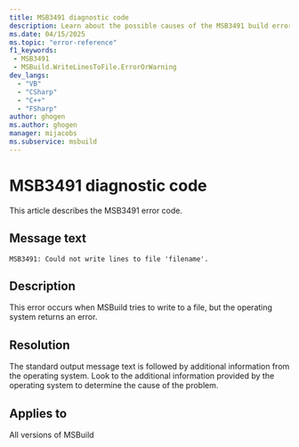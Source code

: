 ```yaml
---
title: MSB3491 diagnostic code
description: Learn about the possible causes of the MSB3491 build error and get troubleshooting tips.
ms.date: 04/15/2025
ms.topic: "error-reference"
f1_keywords:
 - MSB3491
 - MSBuild.WriteLinesToFile.ErrorOrWarning
dev_langs:
  - "VB"
  - "CSharp"
  - "C++"
  - "FSharp"
author: ghogen
ms.author: ghogen
manager: mijacobs
ms.subservice: msbuild
---
```

# MSB3491 diagnostic code

<!-- :::ErrorDefinitionDescription::: -->
<!-- :::editable-content name="introDescription"::: -->
This article describes the MSB3491 error code.
<!-- :::editable-content-end::: -->

## Message text

`MSB3491: Could not write lines to file 'filename'.`

<!-- :::editable-content name="postOutputDescription"::: -->
## Description

This error occurs when MSBuild tries to write to a file, but the operating system returns an error.

## Resolution

The standard output message text is followed by additional information from the operating system. Look to the additional information provided by the operating system to determine the cause of the problem.
<!-- :::editable-content-end::: -->
<!-- :::ErrorDefinitionDescription-end::: -->

## Applies to

All versions of MSBuild